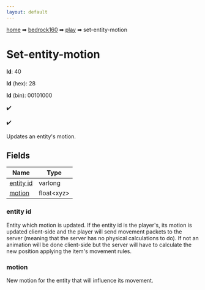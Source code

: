 ```yaml
---
layout: default
---
```


[home](/) ➡ [bedrock160](/protocol/bedrock160) ➡ [play](/protocol/bedrock160/play) ➡ set-entity-motion

# Set-entity-motion

**Id**: 40

**Id** (hex): 28

**Id** (bin): 00101000

✔️

✔️

Updates an entity's motion.

## Fields

Name | Type
---|---
[entity id](#entity-id) | varlong
[motion](#motion) | float&lt;xyz&gt;

### entity id

Entity which motion is updated. If the entity id is the player's, its motion is updated client-side and the player will send movement packets to the server (meaning that the server has no physical calculations to do). If not an animation will be done client-side but the server will have to calculate the new position applying the item's movement rules.

### motion

New motion for the entity that will influence its movement.

